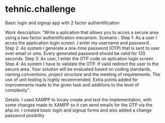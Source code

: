 # tehnic.challenge

Basic login and signup app with 2 factor authentification

Work description:
“Write a aplication that allows you to acces a secure area using a two factor authentification mecanism.
Scenario :
Step 1: As a user I acces the application login screen .I enter my username and password .
Step 2: As  system I generate a one-time password (OTP) that is sent to user over email or sms. Every generated password should be valid for 120 seconds.
Step 3: As user, I enter the OTP code  on aplication login screen
Step 4: As system I have to  validate the OTP. If valid redirect the user to the secure area.
Your solution will be evaluated based on coding standards, naming conventions, project structure and the meeting of requirements. The use of unit testing is highly recommended.
Extra points added for improvements made to the given task and additions to the level of complexity”.

Details:
I used XAMPP to localy create and test the implementation, with some changes made to XAMPP so it can send emails for the OTP via the php.ini.
I created basic login and signup forms and also added a change password posibility 
